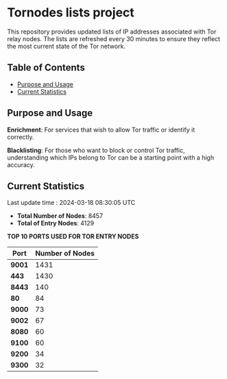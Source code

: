 # Tornodes lists project

This repository provides updated lists of IP addresses associated with Tor relay nodes. The lists are refreshed every 30 minutes to ensure they reflect the most current state of the Tor network.

## Table of Contents

- [Purpose and Usage](#purpose-and-usage)
- [Current Statistics](#current-statistics)


## Purpose and Usage

**Enrichment**: For services that wish to allow Tor traffic or identify it correctly.

**Blacklisting**: For those who want to block or control Tor traffic, understanding which IPs belong to Tor can be a starting point with a high accuracy.

## Current Statistics

Last update time : 2024-03-18 08:30:05 UTC

- **Total Number of Nodes**: 8457
- **Total of Entry Nodes**: 4129

**TOP 10 PORTS USED FOR TOR ENTRY NODES**

| **Port** | **Number of Nodes** |
|------|-----------------|
| **9001**   | 1431  |
| **443**   | 1430  |
| **8443**   | 140  |
| **80**   | 84  |
| **9000**   | 73  |
| **9002**   | 67  |
| **8080**   | 60  |
| **9100**   | 60  |
| **9200**   | 34  |
| **9300**   | 32  |

